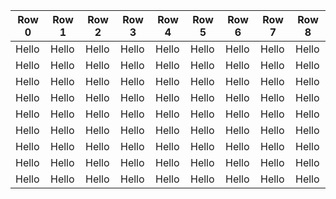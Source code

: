 | Row 0 | Row 1 | Row 2 | Row 3 | Row 4 | Row 5 | Row 6 | Row 7 | Row 8 |
| ----- | ----- | ----- | ----- | ----- | ----- | ----- | ----- | ----- |
| Hello | Hello | Hello | Hello | Hello | Hello | Hello | Hello | Hello |
| Hello | Hello | Hello | Hello | Hello | Hello | Hello | Hello | Hello |
| Hello | Hello | Hello | Hello | Hello | Hello | Hello | Hello | Hello |
| Hello | Hello | Hello | Hello | Hello | Hello | Hello | Hello | Hello |
| Hello | Hello | Hello | Hello | Hello | Hello | Hello | Hello | Hello |
| Hello | Hello | Hello | Hello | Hello | Hello | Hello | Hello | Hello |
| Hello | Hello | Hello | Hello | Hello | Hello | Hello | Hello | Hello |
| Hello | Hello | Hello | Hello | Hello | Hello | Hello | Hello | Hello |
| Hello | Hello | Hello | Hello | Hello | Hello | Hello | Hello | Hello |
